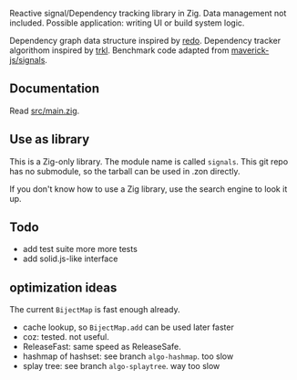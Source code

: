 Reactive signal/Dependency tracking library in Zig. Data management not included. Possible application: writing UI or build system logic.

Dependency graph data structure inspired by [redo](https://github.com/apenwarr/redo). Dependency tracker algorithom inspired by [trkl](https://github.com/jbreckmckye/trkl). Benchmark code adapted from [maverick-js/signals](https://github.com/maverick-js/signals/pull/19/files#diff-ed2047e0fe1c26b6afee97d3b120cc35ee4bc0203bc06be33687736a16ac4a8e).

## Documentation

Read [src/main.zig](src/main.zig#L1).

## Use as library

This is a Zig-only library. The module name is called `signals`. This git repo has no submodule, so the tarball can be used in .zon directly.

If you don't know how to use a Zig library, use the search engine to look it up.

## Todo

- add test suite more more tests
- add solid.js-like interface

## optimization ideas

The current `BijectMap` is fast enough already.

- cache lookup, so `BijectMap.add` can be used later faster
- coz: tested. not useful.
- ReleaseFast: same speed as ReleaseSafe.
- hashmap of hashset: see branch `algo-hashmap`. too slow
- splay tree: see branch `algo-splaytree`. way too slow
